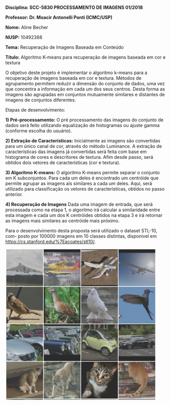 **Disciplina: SCC-5830 PROCESSAMENTO DE IMAGENS 01/2018**

**Professor: Dr. Moacir Antonelli Ponti (ICMC/USP)**

**Nome:** Aline Becher 

**NUSP:** 10492388

**Tema:** Recuperação de Imagens Baseada em Conteúdo

**Título:** Algoritmo K-means para recuperação de imagens baseada em cor e textura


O objetivo deste projeto é implementar o algoritmo k-means para a recuperação de imagens baseada em cor e textura. 
Métodos de agrupamento permitem reduzir a dimensão do conjunto de dados, uma vez que concentra a informação em cada um dos seus centros. Desta forma as imagens são agrupadas em conjuntos mutuamente similares e distantes de imagens de conjuntos diferentes.

Etapas de desenvolvimento: 

**1) Pré-processamento:** O pré processamento das imagens do conjunto de dados será feito utilizando equalização de histogramas ou ajuste gamma (conforme escolha do usuário).

**2) Extração de Características:** Inicialmente as imagens são convertidas para um único canal de cor, através do método Luminance. A extração de características das imagens já convertidas será feita com base em histograma de cores e descritores de textura. Afim desde passo, será obtidos dois vetores de características (cor e textura).

**3) Algoritmo K-means:** O algoritmo K-means permite separar o conjunto em K subconjuntos. Para cada um deles é encontrado um centróide que permite agrupar as imagens ais similares a cada um deles. Aqui, será utilizado para classificação os vetores de características, obtidos no passo anterior.

**4) Recuperação de Imagens** Dada uma imagem de entrada, que será processada como na etapa 1, o algoritmo irá calcular a similaridade entre esta imagem e cada um dos K centróides obtidos na etapa 3 e irá retornar as imagens mais similares ao centróide mais próximo.

Para o desenvolvimento desta proposta será utilizado o dataset STL-10, com-
posto por 100000 imagens em 10 classes distintas, disponivel em https://cs.stanford.edu/%7Eacoates/stl10/.

![](dataset.png)
